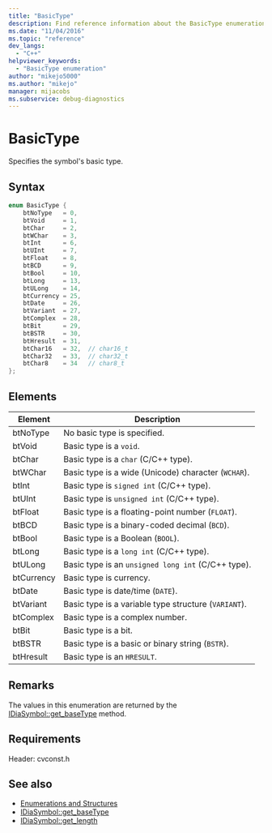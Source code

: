 ```yaml
---
title: "BasicType"
description: Find reference information about the BasicType enumeration, which specifies a symbol's basic type in the Visual Studio debug interface access SDK.
ms.date: "11/04/2016"
ms.topic: "reference"
dev_langs:
  - "C++"
helpviewer_keywords:
  - "BasicType enumeration"
author: "mikejo5000"
ms.author: "mikejo"
manager: mijacobs
ms.subservice: debug-diagnostics
---
```

# BasicType

Specifies the symbol's basic type.

## Syntax

```C++
enum BasicType {
    btNoType   = 0,
    btVoid     = 1,
    btChar     = 2,
    btWChar    = 3,
    btInt      = 6,
    btUInt     = 7,
    btFloat    = 8,
    btBCD      = 9,
    btBool     = 10,
    btLong     = 13,
    btULong    = 14,
    btCurrency = 25,
    btDate     = 26,
    btVariant  = 27,
    btComplex  = 28,
    btBit      = 29,
    btBSTR     = 30,
    btHresult  = 31,
    btChar16   = 32,  // char16_t
    btChar32   = 33,  // char32_t
    btChar8    = 34   // char8_t
};
```

## Elements

| Element    | Description                                          |
| ---------- | ---------------------------------------------------- |
| btNoType   | No basic type is specified.                          |
| btVoid     | Basic type is a `void`.                              |
| btChar     | Basic type is a `char` (C/C++ type).                 |
| btWChar    | Basic type is a wide (Unicode) character (`WCHAR`).  |
| btInt      | Basic type is `signed int` (C/C++ type).             |
| btUInt     | Basic type is `unsigned int` (C/C++ type).           |
| btFloat    | Basic type is a floating-point number (`FLOAT`).     |
| btBCD      | Basic type is a binary-coded decimal (`BCD`).        |
| btBool     | Basic type is a Boolean (`BOOL`).                    |
| btLong     | Basic type is a `long int` (C/C++ type).             |
| btULong    | Basic type is an `unsigned long int` (C/C++ type).   |
| btCurrency | Basic type is currency.                              |
| btDate     | Basic type is date/time (`DATE`).                    |
| btVariant  | Basic type is a variable type structure (`VARIANT`). |
| btComplex  | Basic type is a complex number.                      |
| btBit      | Basic type is a bit.                                 |
| btBSTR     | Basic type is a basic or binary string (`BSTR`).     |
| btHresult  | Basic type is an `HRESULT`.                          |

## Remarks
The values in this enumeration are returned by the [IDiaSymbol::get_baseType](../../debugger/debug-interface-access/idiasymbol-get-basetype.md) method.

## Requirements
Header: cvconst.h

## See also
- [Enumerations and Structures](../../debugger/debug-interface-access/enumerations-and-structures.md)
- [IDiaSymbol::get_baseType](../../debugger/debug-interface-access/idiasymbol-get-basetype.md)
- [IDiaSymbol::get_length](../../debugger/debug-interface-access/idiasymbol-get-length.md)
